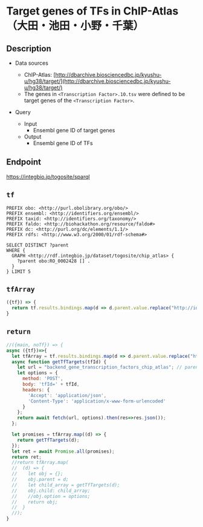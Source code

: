 # Target genes of TFs in ChIP-Atlas （大田・池田・小野・千葉）

## Description

- Data sources
    - ChIP-Atlas: [http://dbarchive.biosciencedbc.jp/kyushu-u/hg38/target/](http://dbarchive.biosciencedbc.jp/kyushu-u/hg38/target/)
    - The genes in `<Transcription Factor>.10.tsv` were defined to be target genes of the `<Transcription Factor>`.

- Query
    - Input
        - Ensembl gene ID of target genes
    - Output
        - Ensembl gene ID of TFs

## Endpoint

https://integbio.jp/togosite/sparql

## `tf`

```sparql
PREFIX obo: <http://purl.obolibrary.org/obo/>
PREFIX ensembl: <http://identifiers.org/ensembl/>
PREFIX taxid: <http://identifiers.org/taxonomy/>
PREFIX faldo: <http://biohackathon.org/resource/faldo#>
PREFIX dc: <http://purl.org/dc/elements/1.1/>
PREFIX rdfs: <http://www.w3.org/2000/01/rdf-schema#>

SELECT DISTINCT ?parent
WHERE {
  GRAPH <http://rdf.integbio.jp/dataset/togosite/chip_atlas> {
    ?parent obo:RO_0002428 [] .
  }
} LIMIT 5
```

## `tfArray`
```javascript
({tf}) => {
  return tf.results.bindings.map(d => d.parent.value.replace("http://identifiers.org/ensembl/", ""));
}
```

## `return`
```javascript
//({main, noTf}) => {
async ({tf})=>{
  let tfArray = tf.results.bindings.map(d => d.parent.value.replace("http://identifiers.org/ensembl/", ""));
  async function getTfTargets(tfId) {
    let url = "backend_gene_transcription_factors_chip_atlas"; // parent SPARQLet relative path
    let options = {
      method: 'POST',
      body: 'tfId=' + tfId,
      headers: {
        'Accept': 'application/json',
        'Content-Type': 'application/x-www-form-urlencoded'
      }
    };
    return await fetch(url, options).then(res=>res.json());
  };  

  let promises = tfArray.map((d) => {
    return getTfTargets(d);
  });
  let ret = await Promise.all(promises);
  return ret;
  //return tfArray.map(
  //  (d) => {
  //    let obj = {};
  //    obj.parent = d;
  //    let child_array = getTfTargets(d);
  //    obj.child: child_array;
  //    //obj.option = options;
  //    return obj;
  //  }
  //);
}
```
